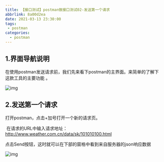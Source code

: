 ```yaml
---
title: 【接口测试】postman做接口测试02-发送第一个请求
abbrlink: 8a00d2ea
date: 2021-03-13 23:30:00
tags:
 - postman
categories:
  - postman
---
```


## 1.界面导航说明

在使用postman发送请求前，我们先来看下postman的主界面。来简单的了解下这款工具的主要功能 。

 ![img](https://img-blog.csdnimg.cn/20200413213052761.png?x-oss-process=image/watermark,type_ZmFuZ3poZW5naGVpdGk,shadow_10,text_aHR0cHM6Ly9ibG9nLmNzZG4ubmV0L3ZlbnVzdGVjaDA5MTk=,size_16,color_FFFFFF,t_70) 

## 2.发送第一个请求 

打开postman，点击+加号打开一个新的请求页。

​	在请求的URL中输入请求地址：http://www.weather.com.cn/data/sk/101010100.html

​	点击Send按钮，这时就可以在下部的窗格中看到来自服务器的json响应数据

  ![img](https://img-blog.csdnimg.cn/20200413213338723.png?x-oss-process=image/watermark,type_ZmFuZ3poZW5naGVpdGk,shadow_10,text_aHR0cHM6Ly9ibG9nLmNzZG4ubmV0L3ZlbnVzdGVjaDA5MTk=,size_16,color_FFFFFF,t_70) 


